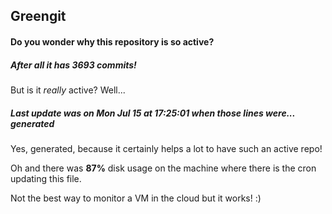 ## Greengit

#### Do you wonder why this repository is so active?

##### After all it has 3693 commits!

But is it *really* active? Well...

##### Last update was on Mon Jul 15 at 17:25:01 when those lines were... generated

Yes, generated, because it certainly helps a lot to have such an active repo!

Oh and there was **87%** disk usage on the machine
where there is the cron updating this file.

Not the best way to monitor a VM in the cloud but it works! :)
